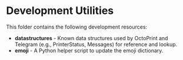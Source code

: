 # Development Utilities

This folder contains the following development resources:
* **datastructures** - Known data structures used by OctoPrint and Telegram (e.g., PrinterStatus, Messages) for reference and lookup.
* **emoji** - A Python helper script to update the emoji dictionary.
